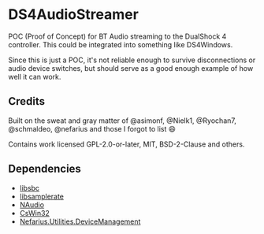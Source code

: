 # DS4AudioStreamer

POC (Proof of Concept) for BT Audio streaming to the DualShock 4 controller. This could be integrated into something
like DS4Windows.

Since this is just a POC, it's not reliable enough to survive disconnections or audio device switches, but should serve
as a good enough example of how well it can work.

## Credits

Built on the sweat and gray matter of @asimonf, @Nielk1, @Ryochan7, @schmaldeo, @nefarius and those I forgot to list 😄

Contains work licensed GPL-2.0-or-later, MIT, BSD-2-Clause and others.

## Dependencies

- [libsbc](https://github.com/nefarius/libsbc)
- [libsamplerate](https://github.com/libsndfile/libsamplerate)
- [NAudio](https://github.com/naudio/NAudio)
- [CsWin32](https://github.com/microsoft/CsWin32)
- [Nefarius.Utilities.DeviceManagement](https://github.com/nefarius/Nefarius.Utilities.DeviceManagement)
